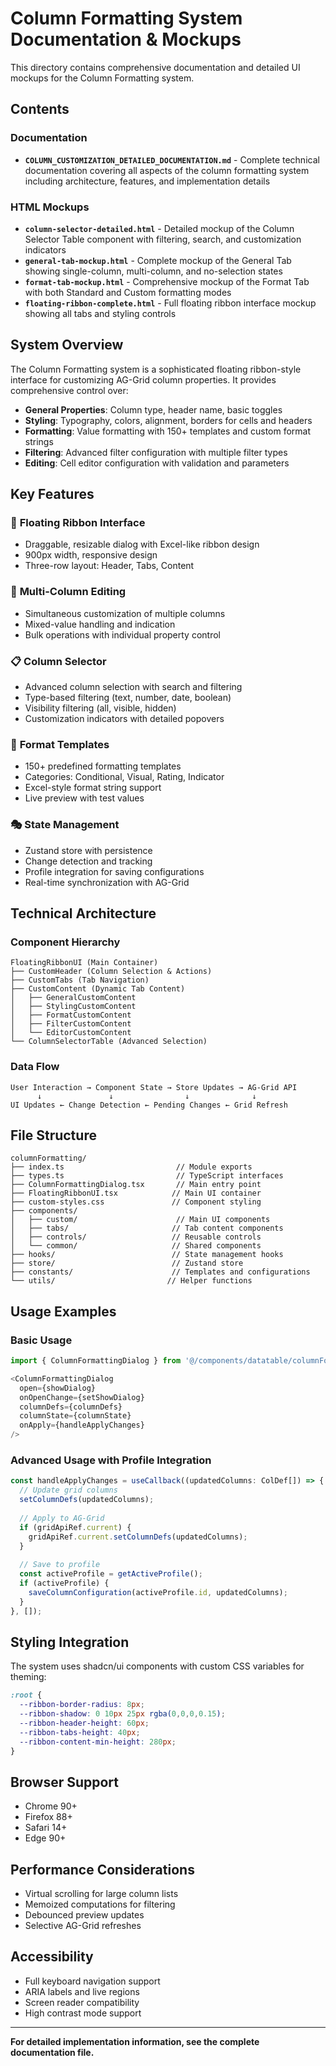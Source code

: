 # Column Formatting System Documentation & Mockups

This directory contains comprehensive documentation and detailed UI mockups for the Column Formatting system.

## Contents

### Documentation
- **`COLUMN_CUSTOMIZATION_DETAILED_DOCUMENTATION.md`** - Complete technical documentation covering all aspects of the column formatting system including architecture, features, and implementation details

### HTML Mockups
- **`column-selector-detailed.html`** - Detailed mockup of the Column Selector Table component with filtering, search, and customization indicators
- **`general-tab-mockup.html`** - Complete mockup of the General Tab showing single-column, multi-column, and no-selection states
- **`format-tab-mockup.html`** - Comprehensive mockup of the Format Tab with both Standard and Custom formatting modes
- **`floating-ribbon-complete.html`** - Full floating ribbon interface mockup showing all tabs and styling controls

## System Overview

The Column Formatting system is a sophisticated floating ribbon-style interface for customizing AG-Grid column properties. It provides comprehensive control over:

- **General Properties**: Column type, header name, basic toggles
- **Styling**: Typography, colors, alignment, borders for cells and headers
- **Formatting**: Value formatting with 150+ templates and custom format strings
- **Filtering**: Advanced filter configuration with multiple filter types
- **Editing**: Cell editor configuration with validation and parameters

## Key Features

### 🎨 **Floating Ribbon Interface**
- Draggable, resizable dialog with Excel-like ribbon design
- 900px width, responsive design
- Three-row layout: Header, Tabs, Content

### 🔢 **Multi-Column Editing**
- Simultaneous customization of multiple columns
- Mixed-value handling and indication
- Bulk operations with individual property control

### 📋 **Column Selector**
- Advanced column selection with search and filtering
- Type-based filtering (text, number, date, boolean)
- Visibility filtering (all, visible, hidden)
- Customization indicators with detailed popovers

### 🎯 **Format Templates**
- 150+ predefined formatting templates
- Categories: Conditional, Visual, Rating, Indicator
- Excel-style format string support
- Live preview with test values

### 🎭 **State Management**
- Zustand store with persistence
- Change detection and tracking
- Profile integration for saving configurations
- Real-time synchronization with AG-Grid

## Technical Architecture

### Component Hierarchy
```
FloatingRibbonUI (Main Container)
├── CustomHeader (Column Selection & Actions)
├── CustomTabs (Tab Navigation)
├── CustomContent (Dynamic Tab Content)
│   ├── GeneralCustomContent
│   ├── StylingCustomContent  
│   ├── FormatCustomContent
│   ├── FilterCustomContent
│   └── EditorCustomContent
└── ColumnSelectorTable (Advanced Selection)
```

### Data Flow
```
User Interaction → Component State → Store Updates → AG-Grid API
      ↓               ↓                ↓              ↓
UI Updates ← Change Detection ← Pending Changes ← Grid Refresh
```

## File Structure

```
columnFormatting/
├── index.ts                         // Module exports
├── types.ts                         // TypeScript interfaces  
├── ColumnFormattingDialog.tsx       // Main entry point
├── FloatingRibbonUI.tsx            // Main UI container
├── custom-styles.css               // Component styling
├── components/
│   ├── custom/                      // Main UI components
│   ├── tabs/                       // Tab content components
│   ├── controls/                   // Reusable controls
│   └── common/                     // Shared components
├── hooks/                          // State management hooks
├── store/                          // Zustand store
├── constants/                      // Templates and configurations
└── utils/                         // Helper functions
```

## Usage Examples

### Basic Usage
```typescript
import { ColumnFormattingDialog } from '@/components/datatable/columnFormatting';

<ColumnFormattingDialog
  open={showDialog}
  onOpenChange={setShowDialog}
  columnDefs={columnDefs}
  columnState={columnState}
  onApply={handleApplyChanges}
/>
```

### Advanced Usage with Profile Integration
```typescript
const handleApplyChanges = useCallback((updatedColumns: ColDef[]) => {
  // Update grid columns
  setColumnDefs(updatedColumns);
  
  // Apply to AG-Grid
  if (gridApiRef.current) {
    gridApiRef.current.setColumnDefs(updatedColumns);
  }
  
  // Save to profile
  const activeProfile = getActiveProfile();
  if (activeProfile) {
    saveColumnConfiguration(activeProfile.id, updatedColumns);
  }
}, []);
```

## Styling Integration

The system uses shadcn/ui components with custom CSS variables for theming:

```css
:root {
  --ribbon-border-radius: 8px;
  --ribbon-shadow: 0 10px 25px rgba(0,0,0,0.15);
  --ribbon-header-height: 60px;
  --ribbon-tabs-height: 40px;
  --ribbon-content-min-height: 280px;
}
```

## Browser Support

- Chrome 90+
- Firefox 88+
- Safari 14+
- Edge 90+

## Performance Considerations

- Virtual scrolling for large column lists
- Memoized computations for filtering
- Debounced preview updates
- Selective AG-Grid refreshes

## Accessibility

- Full keyboard navigation support
- ARIA labels and live regions
- Screen reader compatibility
- High contrast mode support

---

**For detailed implementation information, see the complete documentation file.** 